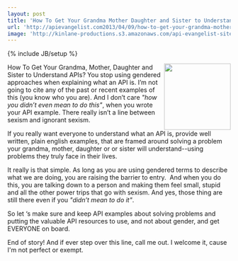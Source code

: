 ```yaml
---
layout: post
title: 'How To Get Your Grandma Mother Daughter and Sister to Understand APIs'
url: 'http://apievangelist.com2013/04/09/how-to-get-your-grandma-mother-daughter-and-sister-to-understand-apis/'
image: 'http://kinlane-productions.s3.amazonaws.com/api-evangelist-site/blog/finger-pointing.jpg'
---
```

{% include JB/setup %}
<p>
     <img src="https://s3.amazonaws.com/kinlane-productions/finger-pointing.jpg"  width="150" align="right" />How To Get Your Grandma, Mother, Daughter and Sister to Understand APIs? You stop using gendered approaches when explaining what an API is. I’m not going to cite any of the past or recent examples of this (you know who you are). And I don’t care <em>"how you didn’t even mean to do this"</em>, when you wrote your API example. There really isn’t a line between sexism and ignorant sexism.
</p>
<p>
     If you really want everyone to understand what an API is, provide well written, plain english examples, that are framed around solving a problem your grandma, mother, daughter or or sister will understand--using problems they truly face in their lives.
</p>
<p>
     It really is that simple. As long as you are using gendered terms to describe what we are doing, you are raising the barrier to entry.  And when you do this, you are talking down to a person and making them feel small, stupid and all the other power trips that go with sexism. And yes, those thing are still there even if you <em>"didn’t mean to do it"</em>.
</p>
<p>
     So let ‘s make sure and keep API examples about solving problems and putting the valuable API resources to use, and not about gender, and get EVERYONE on board.
</p>
<p>
     End of story! And if ever step over this line, call me out. I welcome it, cause I'm not perfect or exempt.
</p>
